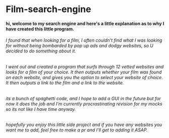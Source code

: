 # Film-search-engine

#### hi, welcome to my search engine and here's a little explanation as to why I have created this little program.

###### I found that when looking for a film, I often couldn't find what I was looking for without being bombarded by pop up ads and dodgy websites, so U decided to do something about it.

###### I went out and created a program that surfs through 12 vetted websites and looks for a film of your choice. It then outputs whether your film was found on each website, and gives you the option to select your website of choice. It then outputs a link to the film and a link to the website.

###### its a bunch of spaghetti code, and I hope to add a GUI in the future but for now it does the job and I'm currently procrastinating revision for my mocks so its not like I have time anyway.

###### hopefully you enjoy this little side project and if you have any websites you want me to add, feel free to make a pr and I'll get to adding it ASAP.
